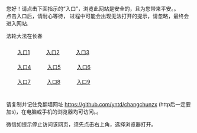 您好！请点击下面指示的“入口”，浏览此网站是安全的，且为您带来平安。。 <br/>
点击入口后，请耐心等待， 过程中可能会出现无法打开的提示，请忽略，最终会进入网站. </br>

法轮大法在长春<br/>
<div style="padding:10px"><a style="margin:20px" target="_blank" href="https://d136hr2qmpn8gr.cloudfront.net/2Qpsp?honflw" id="ccLink1" rel="nofollow">入口1</a> <a target="_blank" style="margin:20px" href="https://d2kziozgwpjry6.cloudfront.net/2Qpsp?yatqndfe" id="ccLink2" rel="nofollow">入口2</a> <a style="margin:20px" target="_blank" href="https://d3n85c2eapbwvl.cloudfront.net/2Qpsp?tcfmmhyd" id="ccLink3" rel="nofollow">入口3</a></div>

<div style="padding:10px" ><a style="margin:20px" target="_blank" href="https://d136hr2qmpn8gr.cloudfront.net/2Qpsp?honflw" id="ccLink4" rel="nofollow">入口4</a> <a style="margin:20px" href="https://d2kziozgwpjry6.cloudfront.net/2Qpsp?yatqndfe" target="_blank" id="ccLink5" rel="nofollow">入口5</a> <a style="margin:20px" href="https://d3n85c2eapbwvl.cloudfront.net/2Qpsp?tcfmmhyd" target="_blank" id="ccLink6" rel="nofollow">入口6</a></div>

<div style="padding:10px"><a style="margin:20px" target="_blank" href="https://d136hr2qmpn8gr.cloudfront.net/2Qpsp?honflw" id="ccLink7" rel="nofollow">入口7</a> <a style="margin:20px" href="https://d2kziozgwpjry6.cloudfront.net/2Qpsp?yatqndfe" target="_blank" id="ccLink8" rel="nofollow">入口8</a> <a style="margin:20px" target="_blank" href="https://d3n85c2eapbwvl.cloudfront.net/2Qpsp?tcfmmhyd" id="ccLink9" rel="nofollow">入口9</a></div>

<br/>



请复制并记住免翻墙网址 https://github.com/yntd/changchunzx (http后一定要加s)，在电脑或手机的浏览器均可访问。。<br/>

微信如提示停止访问该网页，须先点击右上角，选择浏览器打开。
